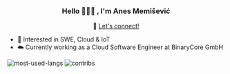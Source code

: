 
<h3 align="center">Hello 🙋🏼‍♂️ , I'm Anes Memišević</h3>

<p align="center">
   🛜 <a href="https://linkedin.com/in/anes-memisevic" target="blank">Let's connect!</a>
</p>



* 🔭 Interested in SWE, Cloud & IoT
* ☁️ Currently working as a Cloud Software Engineer at BinaryCore GmbH

![most-used-langs](https://github-readme-stats.vercel.app/api/top-langs/?username=anesmemisevic&layout=compact&hide_border=true)
![contribs](https://github-readme-streak-stats.herokuapp.com/?user=anesmemisevic&layout=compact&hide_border=true)

